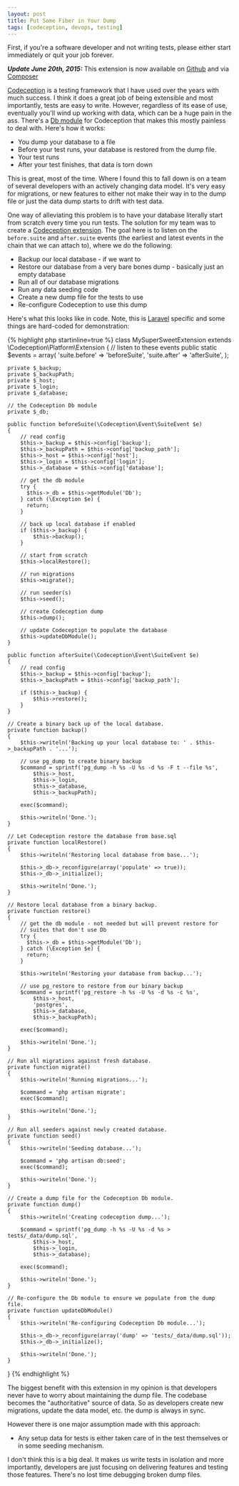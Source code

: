 ```yaml
---
layout: post
title: Put Some Fiber in Your Dump
tags: [codeception, devops, testing]
---
```


First, if you're a software developer and not writing tests, please either start immediately or quit your job forever.

***Update June 20th, 2015:*** This extension is now available on [Github](https://www.github.com/jonpitch/laxative) and via [Composer](https://packagist.org/packages/jonpitch/laxative)

[Codeception](http://www.codeception.com) is a testing framework that I have used over the years with much success. I think it does a great job of being extensible and most importantly, tests are easy to write. However, regardless of its ease of use, eventually you'll wind up working with data, which can be a huge pain in the ass. There's a [Db module](http://codeception.com/docs/modules/Db) for Codeception that makes this mostly painless to deal with. Here's how it works:

* You dump your database to a file
* Before your test runs, your database is restored from the dump file.
* Your test runs
* After your test finishes, that data is torn down

This is great, most of the time. Where I found this to fall down is on a team of several developers with an actively changing data model. It's very easy for migrations, or new features to either not make their way in to the dump file or just the data dump starts to drift with test data.

One way of alleviating this problem is to have your database literally start from scratch every time you run tests. The solution for my team was to create a [Codeception extension](http://codeception.com/docs/08-Customization#Extension-classes). The goal here is to listen on the `before.suite` and `after.suite` events (the earliest and latest events in the chain that we can attach to), where we do the following:

* Backup our local database - if we want to
* Restore our database from a very bare bones dump - basically just an empty database
* Run all of our database migrations
* Run any data seeding code
* Create a new dump file for the tests to use
* Re-configure Codeception to use this dump

Here's what this looks like in code. Note, this is [Laravel](http://laravel.com/) specific and some things are hard-coded for demonstration:

{% highlight php startinline=true %}
class MySuperSweetExtension extends \Codeception\Platform\Extension
{
	// listen to these events
	public static $events = array(
		'suite.before' => 'beforeSuite',
		'suite.after' => 'afterSuite',
	);

	private $_backup;
	private $_backupPath;
	private $_host;
	private $_login;
	private $_database;

	// the Codeception Db module
	private $_db;

	public function beforeSuite(\Codeception\Event\SuiteEvent $e)
	{
		// read config
		$this->_backup = $this->config['backup'];
		$this->_backupPath = $this->config['backup_path'];
		$this->_host = $this->config['host'];
		$this->_login = $this->config['login'];
		$this->_database = $this->config['database'];

		// get the db module
	    try {
	      $this->_db = $this->getModule('Db');
	    } catch (\Exception $e) {
	      return;
	    }

		// back up local database if enabled
		if ($this->_backup) {
			$this->backup();
		}

		// start from scratch
		$this->localRestore();

		// run migrations
		$this->migrate();

		// run seeder(s)
		$this->seed();

		// create Codeception dump
		$this->dump();

		// update Codeception to populate the database
		$this->updateDbModule();
	}

	public function afterSuite(\Codeception\Event\SuiteEvent $e)
	{
		// read config
		$this->_backup = $this->config['backup'];
		$this->_backupPath = $this->config['backup_path'];

		if ($this->_backup) {
			$this->restore();
		}
	}

	// Create a binary back up of the local database.
	private function backup()
	{
		$this->writeln('Backing up your local database to: ' . $this->_backupPath . '...');

		// use pg_dump to create binary backup
		$command = sprintf('pg_dump -h %s -U %s -d %s -F t --file %s',
			$this->_host,
			$this->_login,
			$this->_database,
			$this->_backupPath);

		exec($command);

		$this->writeln('Done.');
	}

	// Let Codeception restore the database from base.sql
	private function localRestore()
	{
		$this->writeln('Restoring local database from base...');

		$this->_db->_reconfigure(array('populate' => true));
		$this->_db->_initialize();

		$this->writeln('Done.');
	}

	// Restore local database from a binary backup.
	private function restore()
	{
		// get the db module - not needed but will prevent restore for
		// suites that don't use Db
	    try {
	      $this->_db = $this->getModule('Db');
	    } catch (\Exception $e) {
	      return;
	    }

		$this->writeln('Restoring your database from backup...');

		// use pg_restore to restore from our binary backup
		$command = sprintf('pg_restore -h %s -U %s -d %s -c %s',
			$this->_host,
			'postgres',
			$this->_database,
			$this->_backupPath);

		exec($command);

		$this->writeln('Done.');
	}

	// Run all migrations against fresh database.
	private function migrate()
	{
		$this->writeln('Running migrations...');

		$command = 'php artisan migrate';
		exec($command);

		$this->writeln('Done.');
	}

	// Run all seeders against newly created database.
	private function seed()
	{
		$this->writeln('Seeding database...');

		$command = 'php artisan db:seed';
		exec($command);

		$this->writeln('Done.');
	}

	// Create a dump file for the Codeception Db module.
	private function dump()
	{
		$this->writeln('Creating codeception dump...');

		$command = sprintf('pg_dump -h %s -U %s -d %s > tests/_data/dump.sql',
			$this->_host,
			$this->_login,
			$this->_database);

		exec($command);

		$this->writeln('Done.');
	}

	// Re-configure the Db module to ensure we populate from the dump file.
	private function updateDbModule()
	{
		$this->writeln('Re-configuring Codeception Db module...');

		$this->_db->_reconfigure(array('dump' => 'tests/_data/dump.sql'));
		$this->_db->_initialize();

		$this->writeln('Done.');
	}
}
{% endhighlight %}

The biggest benefit with this extension in my opinion is that developers never have to worry about maintaining the dump file. The codebase becomes the "authoritative" source of data. So as developers create new migrations, update the data model, etc. the dump is always in sync.

However there is one major assumption made with this approach:

* Any setup data for tests is either taken care of in the test themselves or in some seeding mechanism.

I don't think this is a big deal. It makes us write tests in isolation and more importantly, developers are just focusing on delivering features and testing those features. There's no lost time debugging broken dump files.

